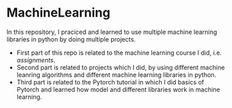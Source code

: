 # MachineLearning

In this repository, I praciced and learned to use multiple machine learning libraries in python by doing multiple projects.

* First part of this repo is related to the machine learning course I did, i.e. *assignments*.
* Second part is related to projects which I did, by using different machine leanring algorithms and different machine learning libraries in python.
* Third part is related to the Pytorch tutorial in which I did basics of Pytorch and learned how model and different libraries work in machine learning.
